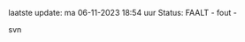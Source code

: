 laatste update: 
ma 06-11-2023 18:54   uur 
Status: FAALT - fout - 
<div class="service R">svn</div>